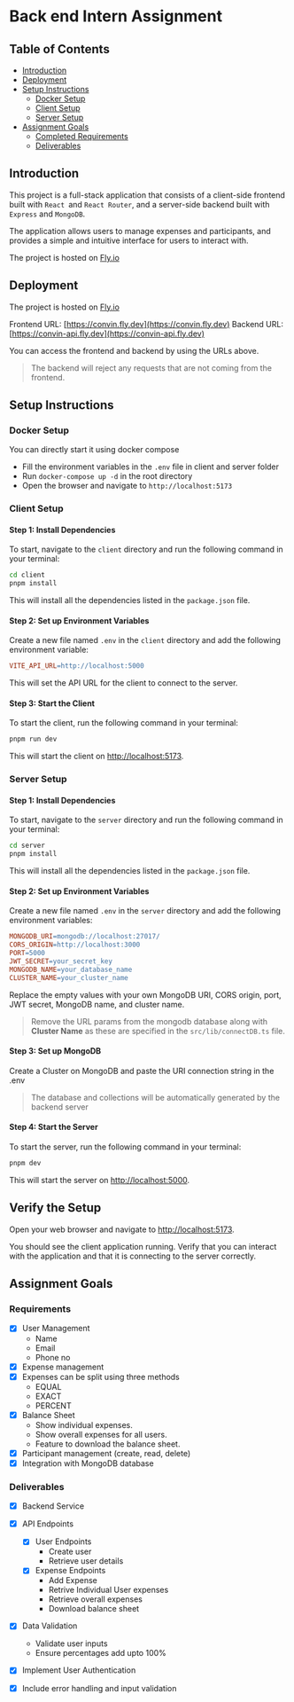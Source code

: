 

# Back end Intern Assignment

## Table of Contents

* [Introduction](#introduction)
* [Deployment](#deployment)
* [Setup Instructions](#setup-instructions)
	+ [Docker Setup](#docker-setup)
	+ [Client Setup](#client-setup)
	+ [Server Setup](#server-setup)
* [Assignment Goals](#assignment-goals)
	+ [Completed Requirements](#requirements)
	+ [Deliverables](#deliverables)

## Introduction

This project is a full-stack application that consists of a client-side frontend built with `React `and `React Router`, and a server-side backend built with `Express` and `MongoDB`.

The application allows users to manage expenses and participants, and provides a simple and intuitive interface for users to interact with.

The project is hosted on [Fly.io](https://www.fly.io)

## Deployment

The project is hosted on [Fly.io](https://www.fly.io)

Frontend URL: [https://convin.fly.dev](https://convin.fly.dev)
Backend URL: [https://convin-api.fly.dev](https://convin-api.fly.dev)

You can access the frontend and backend by using the URLs above.
> The backend will reject any requests that are not coming from the frontend.

## Setup Instructions

### Docker Setup

You can directly start it using docker compose

- Fill the environment variables in the `.env` file in client and server folder
- Run `docker-compose up -d` in the root directory
- Open the browser and navigate to `http://localhost:5173`

### Client Setup

#### Step 1: Install Dependencies

To start, navigate to the `client` directory and run the following command in your terminal:

```bash
cd client
pnpm install
```

This will install all the dependencies listed in the `package.json` file.

#### Step 2: Set up Environment Variables

Create a new file named `.env` in the `client` directory and add the following environment variable:

```makefile
VITE_API_URL=http://localhost:5000
```

This will set the API URL for the client to connect to the server.

#### Step 3: Start the Client

To start the client, run the following command in your terminal:

```bash
pnpm run dev
```

This will start the client on [http://localhost:5173](http://localhost:5173).

### Server Setup

#### Step 1: Install Dependencies

To start, navigate to the `server` directory and run the following command in your terminal:

```bash
cd server
pnpm install
```

This will install all the dependencies listed in the `package.json` file.

#### Step 2: Set up Environment Variables

Create a new file named `.env` in the `server` directory and add the following environment variables:

```makefile
MONGODB_URI=mongodb://localhost:27017/
CORS_ORIGIN=http://localhost:3000
PORT=5000
JWT_SECRET=your_secret_key
MONGODB_NAME=your_database_name
CLUSTER_NAME=your_cluster_name
```

Replace the empty values with your own MongoDB URI, CORS origin, port, JWT secret, MongoDB name, and cluster name.

> Remove the URL params from the mongodb database along with **Cluster Name** as these are specified in the `src/lib/connectDB.ts` file.

#### Step 3: Set up MongoDB

Create a Cluster on MongoDB and paste the URI connection string in the .env

> The database and collections will be automatically generated by the backend server

#### Step 4: Start the Server

To start the server, run the following command in your terminal:

```bash
pnpm dev
```

This will start the server on [http://localhost:5000](http://localhost:5000).

## Verify the Setup

Open your web browser and navigate to [http://localhost:5173](http://localhost:5173).

You should see the client application running. Verify that you can interact with the application and that it is connecting to the server correctly.

## Assignment Goals

### Requirements

- [x] User Management
    - Name
    - Email
    - Phone no
- [x] Expense management
- [x] Expenses can be split using three methods
    - EQUAL
    - EXACT
    - PERCENT
- [x] Balance Sheet
    - Show individual expenses.
    - Show overall expenses for all users.
    - Feature to download the balance sheet.
- [x] Participant management (create, read, delete)
- [x] Integration with MongoDB database

### Deliverables

- [x] Backend Service
- [x] API Endpoints
    - [x] User Endpoints
        - Create user
        - Retrieve user details
    - [x] Expense Endpoints
        - Add Expense
        - Retrive Individual User expenses
        - Retrieve overall expenses
        - Download balance sheet
- [x] Data Validation
    - Validate user inputs
    - Ensure percentages add upto 100%

- [x] Implement User Authentication
- [x] Include error handling and input validation
